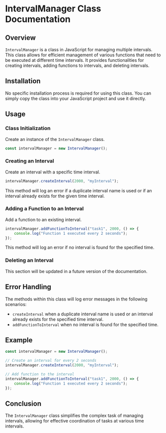 # IntervalManager Class Documentation

## Overview

`IntervalManager` is a class in JavaScript for managing multiple intervals. This class allows for efficient management of various functions that need to be executed at different time intervals. It provides functionalities for creating intervals, adding functions to intervals, and deleting intervals.

## Installation

No specific installation process is required for using this class. You can simply copy the class into your JavaScript project and use it directly.

## Usage

### Class Initialization

Create an instance of the `IntervalManager` class.

```javascript
const intervalManager = new IntervalManager();
```

### Creating an Interval

Create an interval with a specific time interval.

```javascript
intervalManager.createInterval(2000, "myInterval");
```

This method will log an error if a duplicate interval name is used or if an interval already exists for the given time interval.

### Adding a Function to an Interval

Add a function to an existing interval.

```javascript
intervalManager.addFunctionToInterval("task1", 2000, () => {
    console.log("Function 1 executed every 2 seconds");
});
```

This method will log an error if no interval is found for the specified time.

### Deleting an Interval

This section will be updated in a future version of the documentation.

## Error Handling

The methods within this class will log error messages in the following scenarios:

- `createInterval` when a duplicate interval name is used or an interval already exists for the specified time interval.
- `addFunctionToInterval` when no interval is found for the specified time.

## Example

```javascript
const intervalManager = new IntervalManager();

// Create an interval for every 2 seconds
intervalManager.createInterval(2000, "myInterval");

// Add function to the interval
intervalManager.addFunctionToInterval("task1", 2000, () => {
    console.log("Function 1 executed every 2 seconds");
});
```

## Conclusion

The `IntervalManager` class simplifies the complex task of managing intervals, allowing for effective coordination of tasks at various time intervals.
